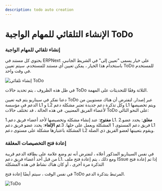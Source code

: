 ```yaml
---
description: todo auto creation
---
```


# الإنشاء التلقائي للمهام الواجبة ToDo

### إنشاء تلقائي للمهام الواجبة

يحتوي كل مستند في ERPNext على خيار يسمى "تعيين إلى" في الشريط الجانبي. باستخدام هذا الخيار ، يمكن تعيين أي مستند للمستخدم. سيتم تعيين ToDo للمستخدم في وقت واحد.

![إنشاء تلقائي ToDo](https://docs.erpnext.com/files/using-todo-auto-assign-1.gif)

في ظل هذه الظروف ، يتم تحديد حالات ToDo الثلاثة وفقًا للتحديثات على المهمة.

دعنا نفكر في سيناريو يتم فيه تعيين ToDo عبر إصدار. لنفترض أن هناك مستويين من الدعم في مؤسسة L1 و L2 وكل تذكرة دعم جديدة تعتبر مشكلة دعم L1 ويتم تخصيصها لأعضاء الفريق المعنيين. في هذه الحالة ، قد تختلف حالات ToDo على النحو التالي:

1.**مفتوح**: عند إنشاء مشكلة وتخصيصها لأحد أعضاء فريق دعم L1. 2.**مغلق**: يحدد عضو فريق دعم المستوى 1 المشكلة ويعمل على حلها. 3.**تم الإلغاء**: يحدد عضو فريق دعم L1 المشكلة باعتبارها مشكلة على مستوى دعم L2 ويقوم بتعيينها لعضو الفريق ذي الصلة.

### إعادة فتح التخصيصات المغلقة

في نفس السيناريو المذكور أعلاه ، لنفترض أنه تم وضع علامة على بطاقة الدعم قريبة من قبل أحد أعضاء فريق دعم L1. ومع ذلك ، يتم إعادة فتح ملف ISsue إذا تم إعادة فتح التذكرة مرة أخرى ، أو كان هناك نشاط في هذه المشكلة

في نفس الوقت ، سيتم أيضًا إعادة فتح ToDo المرتبط بتذكرة الدعم.

![ToDo](https://docs.erpnext.com/files/using-to-do-6.png)
